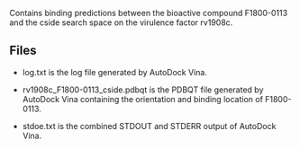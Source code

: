 Contains binding predictions between the bioactive compound F1800-0113 and the cside search space on the virulence factor rv1908c.

## Files

- log.txt is the log file generated by AutoDock Vina.

- rv1908c_F1800-0113_cside.pdbqt is the PDBQT file generated by AutoDock Vina containing the orientation and binding location of F1800-0113.

- stdoe.txt is the combined STDOUT and STDERR output of AutoDock Vina.

